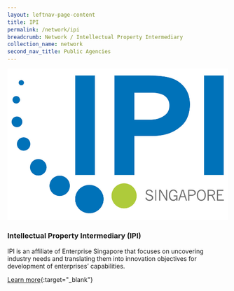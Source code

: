 ```yaml
---
layout: leftnav-page-content
title: IPI
permalink: /network/ipi
breadcrumb: Network / Intellectual Property Intermediary
collection_name: network
second_nav_title: Public Agencies
---
```

<div class="networklogo">
<a href="https://www.ipi-singapore.org">
<img src="/images/partners/IPI-logo.jpg" alt="1">
</a>
  </div>

<h3>Intellectual Property Intermediary (IPI)</h3>

IPI is an affiliate of Enterprise Singapore that focuses on uncovering industry needs and translating them into innovation objectives for development of enterprises’ capabilities.

[Learn more](https://www.ipi-singapore.org){:target="_blank"}
